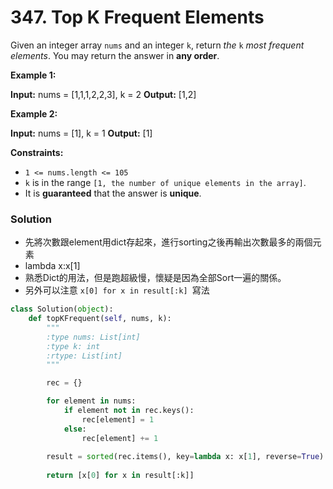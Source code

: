 # 347. Top K Frequent Elements
Given an integer array `nums` and an integer `k`, return _the_ `k` _most frequent elements_. You may return the answer in **any order**.

**Example 1:**

**Input:** nums = [1,1,1,2,2,3], k = 2
**Output:** [1,2]

**Example 2:**

**Input:** nums = [1], k = 1
**Output:** [1]

**Constraints:**

-   `1 <= nums.length <= 105`
-   `k` is in the range `[1, the number of unique elements in the array]`.
-   It is **guaranteed** that the answer is **unique**.

### Solution
- 先將次數跟element用dict存起來，進行sorting之後再輸出次數最多的兩個元素
- lambda x:x[1]
- 熟悉Dict的用法，但是跑超級慢，懷疑是因為全部Sort一遍的關係。
- 另外可以注意 ```x[0] for x in result[:k] ```寫法

```python 
class Solution(object):
    def topKFrequent(self, nums, k):
        """
        :type nums: List[int]
        :type k: int
        :rtype: List[int]
        """

        rec = {}

        for element in nums:
            if element not in rec.keys():
                rec[element] = 1
            else:
                rec[element] += 1
        
        result = sorted(rec.items(), key=lambda x: x[1], reverse=True)
        
        return [x[0] for x in result[:k]]
```
